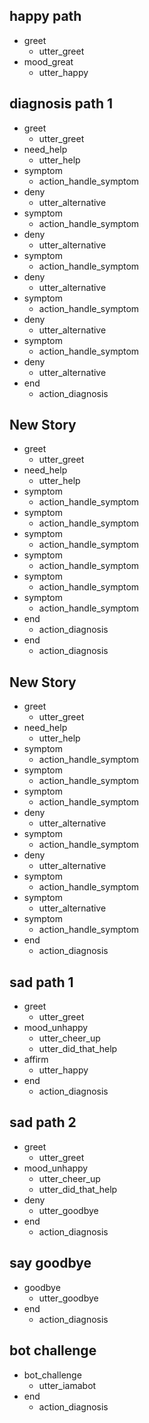 ## happy path
* greet
  - utter_greet
* mood_great
  - utter_happy

## diagnosis path 1

* greet
    - utter_greet
* need_help
    - utter_help
* symptom
    - action_handle_symptom
* deny
    - utter_alternative
* symptom
    - action_handle_symptom
* deny
    - utter_alternative
* symptom
    - action_handle_symptom
* deny
    - utter_alternative
* symptom
    - action_handle_symptom
* deny
    - utter_alternative
* symptom
    - action_handle_symptom
* deny
    - utter_alternative
* end
    - action_diagnosis

## New Story

* greet
    - utter_greet
* need_help
    - utter_help
* symptom
    - action_handle_symptom
* symptom
    - action_handle_symptom
* symptom
    - action_handle_symptom
* symptom
    - action_handle_symptom
* symptom
    - action_handle_symptom
* symptom
    - action_handle_symptom
* end
    - action_diagnosis
* end
    - action_diagnosis

## New Story

* greet
    - utter_greet
* need_help
    - utter_help
* symptom
    - action_handle_symptom
* symptom
    - action_handle_symptom
* symptom
    - action_handle_symptom
* deny
    - utter_alternative
* symptom
    - action_handle_symptom
* deny
    - utter_alternative
* symptom
    - action_handle_symptom
* symptom
    - utter_alternative
* symptom
    - action_handle_symptom
* end
    - action_diagnosis

## sad path 1
* greet
  - utter_greet
* mood_unhappy
  - utter_cheer_up
  - utter_did_that_help
* affirm
  - utter_happy
* end
    - action_diagnosis

## sad path 2
* greet
  - utter_greet
* mood_unhappy
  - utter_cheer_up
  - utter_did_that_help
* deny
  - utter_goodbye
* end
    - action_diagnosis

## say goodbye
* goodbye
  - utter_goodbye
* end
    - action_diagnosis

## bot challenge
* bot_challenge
  - utter_iamabot
* end
    - action_diagnosis
